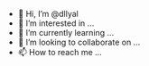 - 👋 Hi, I’m @dllyal
- 👀 I’m interested in ...
- 🌱 I’m currently learning ...
- 💞️ I’m looking to collaborate on ...
- 📫 How to reach me ...

<!---
dllyal/dllyal is a ✨ special ✨ repository because its `README.md` (this file) appears on your GitHub profile.
You can click the Preview link to take a look at your changes.
--->
